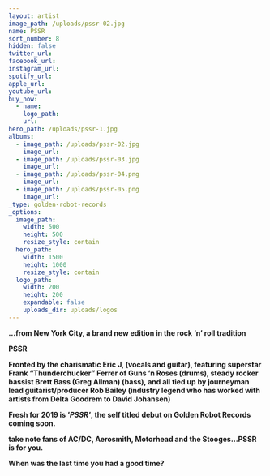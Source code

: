 ```yaml
---
layout: artist
image_path: /uploads/pssr-02.jpg
name: PSSR
sort_number: 8
hidden: false
twitter_url:
facebook_url:
instagram_url:
spotify_url:
apple_url:
youtube_url:
buy_now:
  - name:
    logo_path:
    url:
hero_path: /uploads/pssr-1.jpg
albums:
  - image_path: /uploads/pssr-02.jpg
    image_url:
  - image_path: /uploads/pssr-03.jpg
    image_url:
  - image_path: /uploads/pssr-04.png
    image_url:
  - image_path: /uploads/pssr-05.png
    image_url:
_type: golden-robot-records
_options:
  image_path:
    width: 500
    height: 500
    resize_style: contain
  hero_path:
    width: 1500
    height: 1000
    resize_style: contain
  logo_path:
    width: 200
    height: 200
    expandable: false
    uploads_dir: uploads/logos
---
```


**…from New York City, a brand new edition in the rock ‘n’ roll tradition**

**PSSR**

**Fronted by the charismatic Eric J, (vocals and guitar), featuring superstar Frank “Thunderchucker” Ferrer of Guns ‘n Roses (drums), steady rocker bassist Brett Bass (Greg Allman) (bass), and all tied up by journeyman lead guitarist/producer Rob Bailey (industry legend who has worked with artists from Delta Goodrem to David Johansen)**

**Fresh for 2019 is *'PSSR'*, the self titled debut on Golden Robot Records coming soon.**

**take note fans of AC/DC, Aerosmith, Motorhead and the Stooges…PSSR is for you.**

**When was the last time you had a good time?**